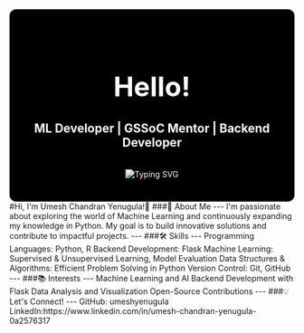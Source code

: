 <div align="center" style="background-color:#000; color:#fff; padding:40px 20px; border-radius:12px;">
  <h1 style="font-size:3rem;">Hello!</h1>
  <h2 style="margin-top:10px;
---
 font-weight:400;">ML Developer | GSSoC Mentor | Backend Developer</h2>
  <br/>

  <img src="https://readme-typing-svg.herokuapp.com?font=Fira+Code&size=45&duration=3000&pause=500&color=#888888&center=true&vCenter=true&width=700&lines=Welcome+to+my+profile!;" alt="Typing SVG" />

</div>
#Hi, I'm Umesh Chandran Yenugula!👋
###🚀 About Me
---
I'm passionate about exploring the world of Machine Learning and continuously expanding my knowledge in Python. My goal is to build innovative solutions and contribute to impactful projects.
---
###🛠️ Skills
---
Programming Languages: Python, R
Backend Development: Flask
Machine Learning: Supervised & Unsupervised Learning, Model Evaluation
Data Structures & Algorithms: Efficient Problem Solving in Python
Version Control: Git, GitHub
---
###📚 Interests
---
Machine Learning and AI
Backend Development with Flask
Data Analysis and Visualization
Open-Source Contributions
---
###💡 Let's Connect!
---
GitHub: umeshyenugula
LinkedIn:https://www.linkedin.com/in/umesh-chandran-yenugula-0a2576317
<!---
umeshyenugula/umeshyenugula is a ✨ special ✨ repository because its `README.md` (this file) appears on your GitHub profile.
You can click the Preview link to take a look at your changes.
--->
